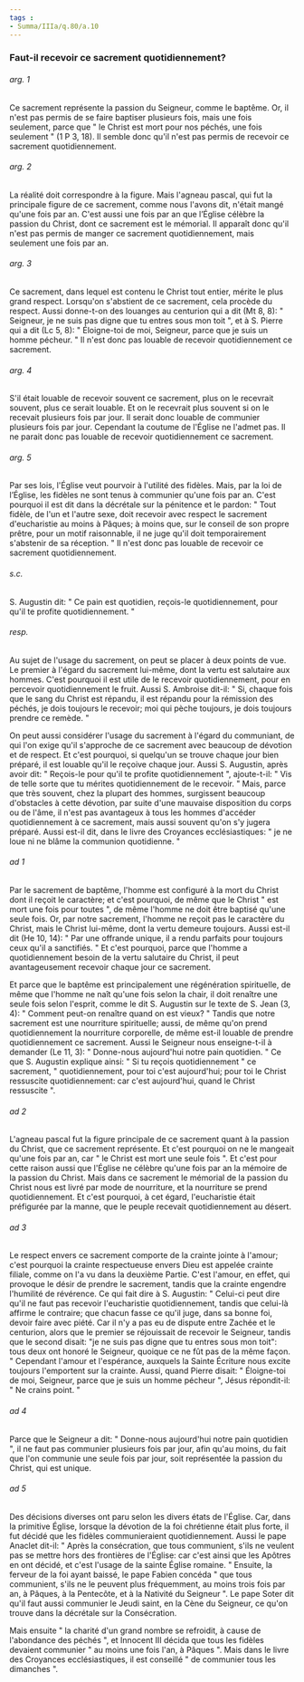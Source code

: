 ```yaml
---
tags : 
- Summa/IIIa/q.80/a.10
---
```


### Faut-il recevoir ce sacrement quotidiennement?

###### arg. 1
Ce sacrement représente la passion du Seigneur, comme le baptême. Or, il n'est pas permis de se faire baptiser plusieurs fois, mais une fois seulement, parce que " le Christ est mort pour nos péchés, une fois seulement " (1 P 3, 18). Il semble donc qu'il n'est pas permis de recevoir ce sacrement quotidiennement. 

###### arg. 2
La réalité doit correspondre à la figure. Mais l'agneau pascal, qui fut la principale figure de ce sacrement, comme nous l'avons dit, n'était mangé qu'une fois par an. C'est aussi une fois par an que l’Église célèbre la passion du Christ, dont ce sacrement est le mémorial. Il apparaît donc qu'il n'est pas permis de manger ce sacrement quotidiennement, mais seulement une fois par an. 

###### arg. 3
Ce sacrement, dans lequel est contenu le Christ tout entier, mérite le plus grand respect. Lorsqu'on s'abstient de ce sacrement, cela procède du respect. Aussi donne-t-on des louanges au centurion qui a dit (Mt 8, 8): " Seigneur, je ne suis pas digne que tu entres sous mon toit ", et à S. Pierre qui a dit (Lc 5, 8): " Éloigne-toi de moi, Seigneur, parce que je suis un homme pécheur. " Il n'est donc pas louable de recevoir quotidiennement ce sacrement. 

###### arg. 4
S'il était louable de recevoir souvent ce sacrement, plus on le recevrait souvent, plus ce serait louable. Et on le recevrait plus souvent si on le recevait plusieurs fois par jour. Il serait donc louable de communier plusieurs fois par jour. Cependant la coutume de l'Église ne l'admet pas. Il ne parait donc pas louable de recevoir quotidiennement ce sacrement. 

###### arg. 5
Par ses lois, l'Église veut pourvoir à l'utilité des fidèles. Mais, par la loi de l’Église, les fidèles ne sont tenus à communier qu'une fois par an. C'est pourquoi il est dit dans la décrétale sur la pénitence et le pardon: " Tout fidèle, de l'un et l'autre sexe, doit recevoir avec respect le sacrement d'eucharistie au moins à Pâques; à moins que, sur le conseil de son propre prêtre, pour un motif raisonnable, il ne juge qu'il doit temporairement s'abstenir de sa réception. " Il n'est donc pas louable de recevoir ce sacrement quotidiennement. 

###### s.c.
S. Augustin dit: " Ce pain est quotidien, reçois-le quotidiennement, pour qu'il te profite quotidiennement. " 

###### resp.
Au sujet de l'usage du sacrement, on peut se placer à deux points de vue. Le premier à l'égard du sacrement lui-même, dont la vertu est salutaire aux hommes. C'est pourquoi il est utile de le recevoir quotidiennement, pour en percevoir quotidiennement le fruit. Aussi S. Ambroise dit-il: " Si, chaque fois que le sang du Christ est répandu, il est répandu pour la rémission des péchés, je dois toujours le recevoir; moi qui pèche toujours, je dois toujours prendre ce remède. " 

On peut aussi considérer l'usage du sacrement à l'égard du communiant, de qui l'on exige qu'il s'approche de ce sacrement avec beaucoup de dévotion et de respect. Et c'est pourquoi, si quelqu'un se trouve chaque jour bien préparé, il est louable qu'il le reçoive chaque jour. Aussi S. Augustin, après avoir dit: " Reçois-le pour qu'il te profite quotidiennement ", ajoute-t-il: " Vis de telle sorte que tu mérites quotidiennement de le recevoir. " Mais, parce que très souvent, chez la plupart des hommes, surgissent beaucoup d'obstacles à cette dévotion, par suite d'une mauvaise disposition du corps ou de l'âme, il n'est pas avantageux à tous les hommes d'accéder quotidiennement à ce sacrement, mais aussi souvent qu'on s'y jugera préparé. Aussi est-il dit, dans le livre des Croyances ecclésiastiques: " je ne loue ni ne blâme la communion quotidienne. " 

###### ad 1
Par le sacrement de baptême, l'homme est configuré à la mort du Christ dont il reçoit le caractère; et c'est pourquoi, de même que le Christ " est mort une fois pour toutes ", de même l'homme ne doit être baptisé qu'une seule fois. Or, par notre sacrement, l'homme ne reçoit pas le caractère du Christ, mais le Christ lui-même, dont la vertu demeure toujours. Aussi est-il dit (He 10, 14): " Par une offrande unique, il a rendu parfaits pour toujours ceux qu'il a sanctifiés. " Et c'est pourquoi, parce que l'homme a quotidiennement besoin de la vertu salutaire du Christ, il peut avantageusement recevoir chaque jour ce sacrement. 

Et parce que le baptême est principalement une régénération spirituelle, de même que l'homme ne naît qu'une fois selon la chair, il doit renaître une seule fois selon l'esprit, comme le dit S. Augustin sur le texte de S. Jean (3, 4): " Comment peut-on renaître quand on est vieux? " Tandis que notre sacrement est une nourriture spirituelle; aussi, de même qu'on prend quotidiennement la nourriture corporelle, de même est-il louable de prendre quotidiennement ce sacrement. Aussi le Seigneur nous enseigne-t-il à demander (Le 11, 3): " Donne-nous aujourd'hui notre pain quotidien. " Ce que S. Augustin explique ainsi: " Si tu reçois quotidiennement " ce sacrement, " quotidiennement, pour toi c'est aujourd'hui; pour toi le Christ ressuscite quotidiennement: car c'est aujourd'hui, quand le Christ ressuscite ". 

###### ad 2
L'agneau pascal fut la figure principale de ce sacrement quant à la passion du Christ, que ce sacrement représente. Et c'est pourquoi on ne le mangeait qu'une fois par an, car " le Christ est mort une seule fois ". Et c'est pour cette raison aussi que l'Église ne célèbre qu'une fois par an la mémoire de la passion du Christ. Mais dans ce sacrement le mémorial de la passion du Christ nous est livré par mode de nourriture, et la nourriture se prend quotidiennement. Et c'est pourquoi, à cet égard, l'eucharistie était préfigurée par la manne, que le peuple recevait quotidiennement au désert. 

###### ad 3
Le respect envers ce sacrement comporte de la crainte jointe à l'amour; c'est pourquoi la crainte respectueuse envers Dieu est appelée crainte filiale, comme on l'a vu dans la deuxième Partie. C'est l'amour, en effet, qui provoque le désir de prendre le sacrement, tandis que la crainte engendre l'humilité de révérence. Ce qui fait dire à S. Augustin: " Celui-ci peut dire qu'il ne faut pas recevoir l'eucharistie quotidiennement, tandis que celui-là affirme le contraire; que chacun fasse ce qu'il juge, dans sa bonne foi, devoir faire avec piété. Car il n'y a pas eu de dispute entre Zachée et le centurion, alors que le premier se réjouissait de recevoir le Seigneur, tandis que le second disait: "je ne suis pas digne que tu entres sous mon toit": tous deux ont honoré le Seigneur, quoique ce ne fût pas de la même façon. " Cependant l'amour et l'espérance, auxquels la Sainte Écriture nous excite toujours l'emportent sur la crainte. Aussi, quand Pierre disait: " Éloigne-toi de moi, Seigneur, parce que je suis un homme pécheur ", Jésus répondit-il: " Ne crains point. " 

###### ad 4
Parce que le Seigneur a dit: " Donne-nous aujourd'hui notre pain quotidien ", il ne faut pas communier plusieurs fois par jour, afin qu'au moins, du fait que l'on communie une seule fois par jour, soit représentée la passion du Christ, qui est unique. 

###### ad 5
Des décisions diverses ont paru selon les divers états de l'Église. Car, dans la primitive Église, lorsque la dévotion de la foi chrétienne était plus forte, il fut décidé que les fidèles communieraient quotidiennement. Aussi le pape Anaclet dit-il: " Après la consécration, que tous communient, s'ils ne veulent pas se mettre hors des frontières de l'Église: car c'est ainsi que les Apôtres en ont décidé, et c'est l'usage de la sainte Église romaine. " Ensuite, la ferveur de la foi ayant baissé, le pape Fabien concéda " que tous communient, s'ils ne le peuvent plus fréquemment, au moins trois fois par an, à Pâques, à la Pentecôte, et à la Nativité du Seigneur ". Le pape Soter dit qu'il faut aussi communier le Jeudi saint, en la Cène du Seigneur, ce qu'on trouve dans la décrétale sur la Consécration. 

Mais ensuite " la charité d'un grand nombre se refroidit, à cause de l'abondance des péchés ", et Innocent III décida que tous les fidèles devaient communier " au moins une fois l'an, à Pâques ". Mais dans le livre des Croyances ecclésiastiques, il est conseillé " de communier tous les dimanches ". 

